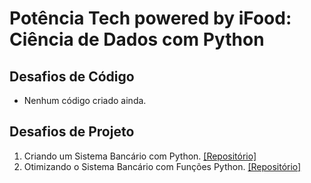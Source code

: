 # Potência Tech powered by iFood: Ciência de Dados com Python
## Desafios de Código
* Nenhum código criado ainda.
## Desafios de Projeto
1. Criando um Sistema Bancário com Python. [[Repositório]](https://github.com/bluee-bluue/PotenciaTechPython_iFood/tree/main/Desafio%20-%20Criando%20um%20Sistema%20Bancario%20com%20Python)
2. Otimizando o Sistema Bancário com Funções Python. [[Repositório]](https://github.com/bluee-bluue/PotenciaTechPython_iFood/tree/main/Desafio%20-%20Otimizando%20o%20Sistema%20Bancario%20com%20Funcoes%20Python)
